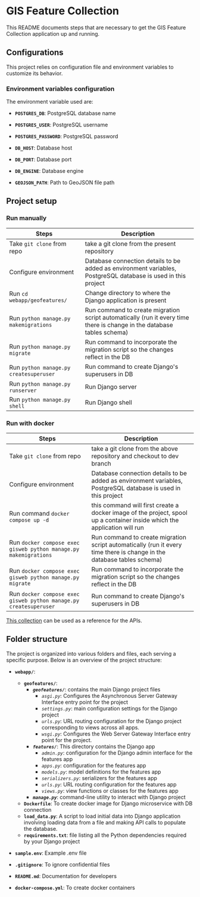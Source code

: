 # GIS Feature Collection

This README documents steps that are necessary to get the GIS Feature Collection application up and running.

## Configurations
This project relies on configuration file and environment variables to customize its behavior. 
### Environment variables configuration
The environment variable used are:

- **`POSTGRES_DB`**: PostgreSQL database name

- **`POSTGRES_USER`**: PostgreSQL username

- **`POSTGRES_PASSWORD`**: PostgreSQL password

- **`DB_HOST`**: Database host

- **`DB_PORT`**: Database port

- **`DB_ENGINE`**: Database engine

- **`GEOJSON_PATH`**: Path to GeoJSON file path


## Project setup

### Run manually ###

| Steps                                   |          Description                                                                  |
|-----------------------------------------|---------------------------------------------------------------------------------------|
|Take `git clone` from repo                |  take a git clone from the present repository                | 
|Configure environment                          |  Database connection details to be added as environment variables, PostgreSQL database is used in this project                            |
|Run `cd webapp/geofeatures/`        |  Change directory to where the Django application is present                                                                 |
|Run `python manage.py makemigrations`        |  Run command to create migration script automatically (run it every time there is change in the database tables schema)                                                                 |
|Run `python manage.py migrate`        |  Run command to incorporate the migration script so the changes reflect in the DB
|Run `python manage.py createsuperuser`        |  Run command to create Django's superusers in DB                                                                 |                                                                 |
|Run `python manage.py runserver`        |  Run Django server                                                                 |
|Run `python manage.py shell`        |  Run Django shell                                                                 |


### Run with docker ###

| Steps                                 |          Description                                                                  |
|---------------------------------------|---------------------------------------------------------------------------------------|
|Take `git clone` from repo              |  take a git clone from the above repository and checkout to dev branch                |
|Configure environment                          |  Database connection details to be added as environment variables, PostgreSQL database is used in this project                            |
|Run command `docker compose up -d`     |  this command will first create a docker image of the project, spool up a container inside which the application will run|
|Run `docker compose exec gisweb python manage.py makemigrations`        |  Run command to create migration script automatically (run it every time there is change in the database tables schema)                                                                 |
|Run `docker compose exec gisweb python manage.py migrate`        |  Run command to incorporate the migration script so the changes reflect in the DB
|Run `docker compose exec gisweb python manage.py createsuperuser`        |  Run command to create Django's superusers in DB                                                                 |                                                                 |

[This collection](thunder-collection_GISFeatureCollection.json) can be used as a reference for the APIs.

## Folder structure ###
The project is organized into various folders and files, each serving a specific purpose. Below is an overview of the project structure:

- ****`webapp/`****: 
  - ****`geofeatures/`****:
  	- ***`geofeatures/`***: contains the main Django project files
		- *`asgi.py`*: Configures the Asynchronous Server Gateway Interface entry point for the project
		- *`settings.py`*: main configuration settings for the Django project
		- *`urls.py`*: URL routing configuration for the Django project corresponding to views across all apps.
		- *`wsgi.py`*:  Configures the Web Server Gateway Interface entry point for the project.
	- ***`features/`***: This directory contains the Django app
		- *`admin.py`*: configuration for the Django admin interface for the features app
		- *`apps.py`*: configuration for the features app
		- *`models.py`*: model definitions for the features app
		- *`serializers.py`*: serializers for the features app
		- *`urls.py`*: URL routing configuration for the features app
		- *`views.py`*: view functions or classes for the features app
	- ***`manage.py`***: command-line utility to interact with Django project
  - ****`Dockerfile`****: To create docker image for Django microservice with DB connection
  - ****`load_data.py`****: A script to load initial data into Django application involving loading data from a file and making API calls to populate the database.
  - ****`requirements.txt`****: file listing all the Python dependencies required by your Django project

- ****`sample.env`****: Example .env file

- ****`.gitignore`****: To ignore confidential files

- ****`README.md`****: Documentation for developers

- ****`docker-compose.yml`****: To create docker containers


